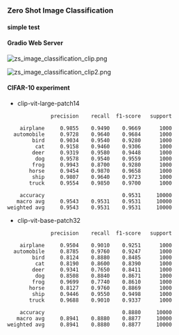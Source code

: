 
### Zero Shot Image Classification

#### simple test



#### Gradio Web Server

![zs_image_classification_clip.png](https://s2.loli.net/2024/02/22/oCuQG5FOBUf2iNE.png)

![zs_image_classification_clip2.png](https://s2.loli.net/2024/02/22/26AqDtVFGf9k5Qg.png)

#### CIFAR-10  experiment

- clip-vit-large-patch14

```
              precision    recall  f1-score   support

    airplane     0.9855    0.9490    0.9669      1000
  automobile     0.9728    0.9640    0.9684      1000
        bird     0.9034    0.9540    0.9280      1000
         cat     0.9158    0.9460    0.9306      1000
        deer     0.9319    0.9580    0.9448      1000
         dog     0.9578    0.9540    0.9559      1000
        frog     0.9943    0.8700    0.9280      1000
       horse     0.9454    0.9870    0.9658      1000
        ship     0.9807    0.9640    0.9723      1000
       truck     0.9554    0.9850    0.9700      1000

    accuracy                         0.9531     10000
   macro avg     0.9543    0.9531    0.9531     10000
weighted avg     0.9543    0.9531    0.9531     10000
```

- clip-vit-base-patch32

```
              precision    recall  f1-score   support

    airplane     0.9504    0.9010    0.9251      1000
  automobile     0.8785    0.9760    0.9247      1000
        bird     0.8124    0.8880    0.8485      1000
         cat     0.8190    0.8600    0.8390      1000
        deer     0.9341    0.7650    0.8411      1000
         dog     0.8508    0.8840    0.8671      1000
        frog     0.9699    0.7740    0.8610      1000
       horse     0.8127    0.9760    0.8869      1000
        ship     0.9446    0.9550    0.9498      1000
       truck     0.9688    0.9010    0.9337      1000

    accuracy                         0.8880     10000
   macro avg     0.8941    0.8880    0.8877     10000
weighted avg     0.8941    0.8880    0.8877     10000
```